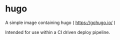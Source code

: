 # hugo
A simple image containing hugo ( https://gohugo.io/ )

Intended for use within a CI driven deploy pipeline.
